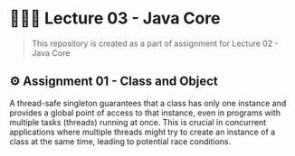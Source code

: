 # 👨🏻‍🏫 Lecture 03 - Java Core
> This repository is created as a part of assignment for Lecture 02 - Java Core

## ⚙️ Assignment 01 - Class and Object
A thread-safe singleton guarantees that a class has only one instance and provides a global point of access to that instance, even in programs with multiple tasks (threads) running at once. This is crucial in concurrent applications where multiple threads might try to create an instance of a class at the same time, leading to potential race conditions.
